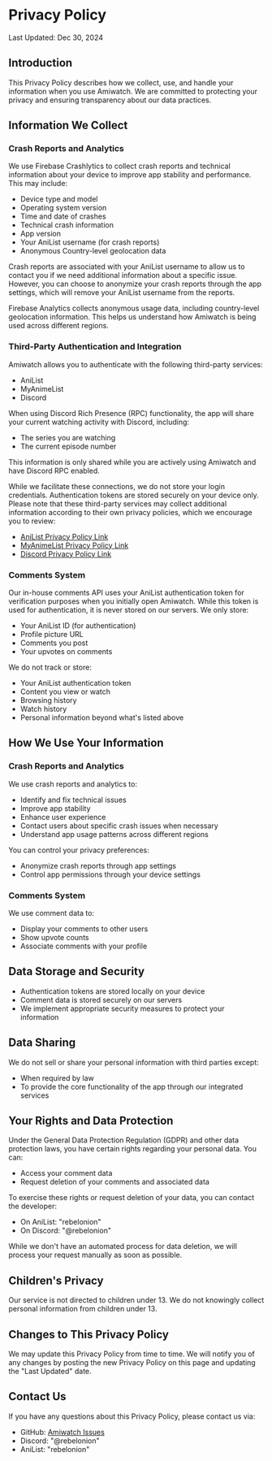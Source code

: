 # Privacy Policy

Last Updated: Dec 30, 2024

## Introduction
This Privacy Policy describes how we collect, use, and handle your information when you use Amiwatch. We are committed to protecting your privacy and ensuring transparency about our data practices.

## Information We Collect

### Crash Reports and Analytics
We use Firebase Crashlytics to collect crash reports and technical information about your device to improve app stability and performance. This may include:
- Device type and model
- Operating system version
- Time and date of crashes
- Technical crash information
- App version
- Your AniList username (for crash reports)
- Anonymous Country-level geolocation data

Crash reports are associated with your AniList username to allow us to contact you if we need additional information about a specific issue. However, you can choose to anonymize your crash reports through the app settings, which will remove your AniList username from the reports.

Firebase Analytics collects anonymous usage data, including country-level geolocation information. This helps us understand how Amiwatch is being used across different regions.

### Third-Party Authentication and Integration
Amiwatch allows you to authenticate with the following third-party services:
- AniList
- MyAnimeList
- Discord

When using Discord Rich Presence (RPC) functionality, the app will share your current watching activity with Discord, including:
- The series you are watching
- The current episode number

This information is only shared while you are actively using Amiwatch and have Discord RPC enabled.

While we facilitate these connections, we do not store your login credentials. Authentication tokens are stored securely on your device only. Please note that these third-party services may collect additional information according to their own privacy policies, which we encourage you to review:
- [AniList Privacy Policy Link](https://anilist.co/terms)
- [MyAnimeList Privacy Policy Link](https://myanimelist.net/about/privacy_policy)
- [Discord Privacy Policy Link](https://discord.com/privacy)

### Comments System
Our in-house comments API uses your AniList authentication token for verification purposes when you initially open Amiwatch. While this token is used for authentication, it is never stored on our servers. We only store:
- Your AniList ID (for authentication)
- Profile picture URL
- Comments you post
- Your upvotes on comments

We do not track or store:
- Your AniList authentication token
- Content you view or watch
- Browsing history
- Watch history
- Personal information beyond what's listed above

## How We Use Your Information

### Crash Reports and Analytics
We use crash reports and analytics to:
- Identify and fix technical issues
- Improve app stability
- Enhance user experience
- Contact users about specific crash issues when necessary
- Understand app usage patterns across different regions

You can control your privacy preferences:
- Anonymize crash reports through app settings
- Control app permissions through your device settings

### Comments System
We use comment data to:
- Display your comments to other users
- Show upvote counts
- Associate comments with your profile

## Data Storage and Security
- Authentication tokens are stored locally on your device
- Comment data is stored securely on our servers
- We implement appropriate security measures to protect your information

## Data Sharing
We do not sell or share your personal information with third parties except:
- When required by law
- To provide the core functionality of the app through our integrated services

## Your Rights and Data Protection
Under the General Data Protection Regulation (GDPR) and other data protection laws, you have certain rights regarding your personal data. You can:
- Access your comment data
- Request deletion of your comments and associated data

To exercise these rights or request deletion of your data, you can contact the developer:
- On AniList: "rebelonion"
- On Discord: "@rebelonion"

While we don't have an automated process for data deletion, we will process your request manually as soon as possible.

## Children's Privacy
Our service is not directed to children under 13. We do not knowingly collect personal information from children under 13.

## Changes to This Privacy Policy
We may update this Privacy Policy from time to time. We will notify you of any changes by posting the new Privacy Policy on this page and updating the "Last Updated" date.

## Contact Us
If you have any questions about this Privacy Policy, please contact us via:
- GitHub: [Amiwatch Issues](https://github.com/amritokun/Amiwatch/issues)
- Discord: "@rebelonion"
- AniList: "rebelonion"
